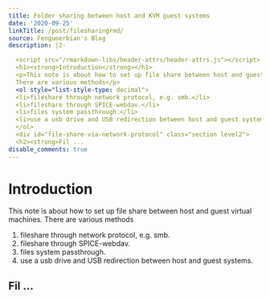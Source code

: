 ```yaml
---
title: Folder sharing between host and KVM guest systems
date: '2020-09-25'
linkTitle: /post/filesharingrmd/
source: Fenguoerbian's Blog
description: |2-

  <script src="/rmarkdown-libs/header-attrs/header-attrs.js"></script> <div id="introduction" class="section level1">
  <h1><strong>Introduction</strong></h1>
  <p>This note is about how to set up file share between host and guest virtual machines.
  There are various methods</p>
  <ol style="list-style-type: decimal">
  <li>fileshare through network protocol, e.g. smb.</li>
  <li>fileshare through SPICE-webdav.</li>
  <li>files system passthrough.</li>
  <li>use a usb drive and USB redirection between host and guest systems.</li>
  </ol>
  <div id="file-share-via-network-protocol" class="section level2">
  <h2><strong>Fil ...
disable_comments: true
---
```


<script src="/rmarkdown-libs/header-attrs/header-attrs.js"></script> <div id="introduction" class="section level1">
<h1><strong>Introduction</strong></h1>
<p>This note is about how to set up file share between host and guest virtual machines.
There are various methods</p>
<ol style="list-style-type: decimal">
<li>fileshare through network protocol, e.g. smb.</li>
<li>fileshare through SPICE-webdav.</li>
<li>files system passthrough.</li>
<li>use a usb drive and USB redirection between host and guest systems.</li>
</ol>
<div id="file-share-via-network-protocol" class="section level2">
<h2><strong>Fil ...